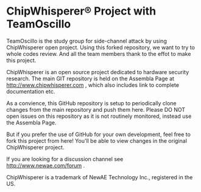 ChipWhisperer® Project with TeamOscillo
=====================

TeamOscillo is the study group for side-channel attack by using ChipWhisperer open project.
Using this forked repository, we want to try to whole codes review. And all the team members
thank to the effot to make this project.

ChipWhisperer is an open source project dedicated to hardware security research. The main
GIT repository is held on the Assembla Page at http://www.chipwhisperer.com , which also
includes link to complete documentation etc.

As a convience, this GitHub repository is setup to periodically clone changes from the main
repository and push them here. Please DO NOT open issues on this repository as it is not
routinely monitored, instead use the Assembla Page. 

But if you prefer the use of GitHub for your own development, feel free to fork this project
from here! You'll be able to view changes in the original ChipWhisperer project.

If you are looking for a discussion channel see http://www.newae.com/forum .



ChipWhisperer is a trademark of NewAE Technology Inc., registered in the US.

